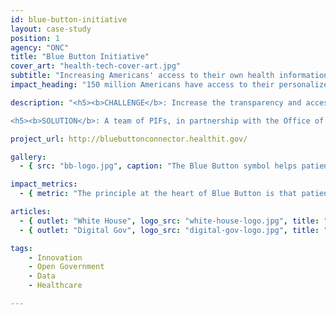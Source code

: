 ```yaml
---
id: blue-button-initiative
layout: case-study
position: 1
agency: "ONC"
title: "Blue Button Initiative"
cover_art: "health-tech-cover-art.jpg"
subtitle: "Increasing Americans' access to their own health information electronically"
impact_heading: "150 million Americans have access to their personalized health data; 600+ commitments from organizations to advance health information access efforts."

description: "<h5><b>CHALLENGE</b>: Increase the transparency and access to their health information, in order to make more informed decisions about their health, care for their family members, and share information with their providers.</h5>

<h5><b>SOLUTION</b>: A team of PIFs, in partnership with the Office of the National Coordinator for Health Information Technology (ONC), VA, DoD, & CMS to expand the Blue Button Initiatives including connector, Fast Healthcare Interoperability Resources (FHIR) API standards for interoperability and a FHIR test server in SITE and CMS.</h5>"

project_url: http://bluebuttonconnector.healthit.gov/

gallery:
  - { src: "bb-logo.jpg", caption: "The Blue Button symbol helps patients find places to get their health records electronically across the internet.", alt: "Blue Button logo" }

impact_metrics:
  - { metric: "The principle at the heart of Blue Button is that patients should be able to get secure access to their own data… That simple principle, if we follow as a country, can unlock all kinds of good for patients", desc: "Todd Park, former United States Chief Technology Officer" }

articles:
  - { outlet: "White House", logo_src: "white-house-logo.jpg", title: "Blue Button Provides Access to Downloadable Personal Health Data", quote: "The Blue Button challenge has empowered tens of thousands of Americans and seeded a growth industry that should help lower healthcare costs and improve quality.", url: "https://www.whitehouse.gov/blog/2010/10/07/blue-button-provides-access-downloadable-personal-health-data" }
  - { outlet: "Digital Gov", logo_src: "digital-gov-logo.jpg", title: "Empowerment, Innovation, and Improved Health Outcomes: the Blue Button Initiative", quote: "Finding and getting access to our own health information can be a complex process. And most of us don’t really think about having our health information readily accessible until we really need it – like in the event of an emergency, or when switching doctors or traveling. Combing through stacks of paperwork and contacting providers is daunting for even the most organized among us. However, this familiar scenario is being reimagined.", url: "https://www.digitalgov.gov/2015/03/27/empowerment-innovation-and-improved-health-outcomes-the-blue-button-initiative/" }

tags:
    - Innovation
    - Open Government
    - Data
    - Healthcare

---
```

